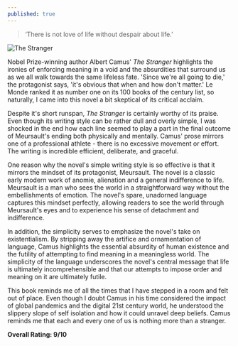 ```yaml
---
published: true
---
```


> ‘There is not love of life without despair about life.’

![The Stranger](https://i.gr-assets.com/images/S/compressed.photo.goodreads.com/hostedimages/1507384334i/24111720._SX540_.jpg)

Nobel Prize-winning author Albert Camus' _The Stranger_ highlights the ironies of enforcing meaning in a void and the absurdities that surround us as we all walk towards the same lifeless fate. 'Since we're all going to die,' the protagonist says, 'it's obvious that when and how don't matter.' Le Monde ranked it as number one on its 100 books of the century list, so naturally, I came into this novel a bit skeptical of its critical acclaim.

Despite it's short runspan, _The Stranger_ is certainly worthy of its praise. Even though its writing style can be rather dull and overly simple, I was shocked in the end how each line seemed to play a part in the final outcome of Meursault's ending both physically and mentally. Camus' prose mirrors one of a professional athlete - there is no excessive movement or effort. The writing is incredible efficient, deliberate, and graceful.

One reason why the novel's simple writing style is so effective is that it mirrors the mindset of its protagonist, Meursault. The novel is a classic early modern work of anomie, alienation and a general indifference to life. Meursault is a man who sees the world in a straightforward way without the embellishments of emotion. The novel's spare, unadorned language captures this mindset perfectly, allowing readers to see the world through Meursault's eyes and to experience his sense of detachment and indifference.

In addition, the simplicity serves to emphasize the novel's take on existentialism. By stripping away the artifice and ornamentation of language, Camus highlights the essential absurdity of human existence and the futility of attempting to find meaning in a meaningless world. The simplicity of the language underscores the novel's central message that life is ultimately incomprehensible and that our attempts to impose order and meaning on it are ultimately futile.

This book reminds me of all the times that I have stepped in a room and felt out of place. Even though I doubt Camus in his time considered the impact of global pandemics and the digital 21st century world, he understood the slippery slope of self isolation and how it could unravel deep beliefs. Camus reminds me that each and every one of us is nothing more than a stranger.

**Overall Rating: 9/10**
